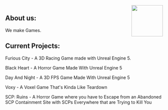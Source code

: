 <img align=right src="https://avatars.githubusercontent.com/u/142634757?s=200&v=4" width=100px />

## About us:

<p>We make Games.</p>

## Current Projects:

<p>Furious City - A 3D Racing Game made with Unreal Engine 5.</p>
<p>Black Heart - A Horror Game Made With Unreal Engine 5</p>
<p>Day And Night - A 3D FPS Game Made With Unreal Engine 5</p>
<p>Voxy - A Voxel Game That's Kinda Like Teardown</p>
<p>SCP: Ruins - A Horror Game where you have to Escape from an Abandoned SCP Containment Site with SCPs Everywhere that are Trying to Kill You</p>

